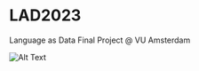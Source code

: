 # LAD2023
Language as Data Final Project @ VU Amsterdam

![Alt Text](https://i.pinimg.com/originals/78/c4/c3/78c4c32c60003eb828425cd62a6619b8.gif)
